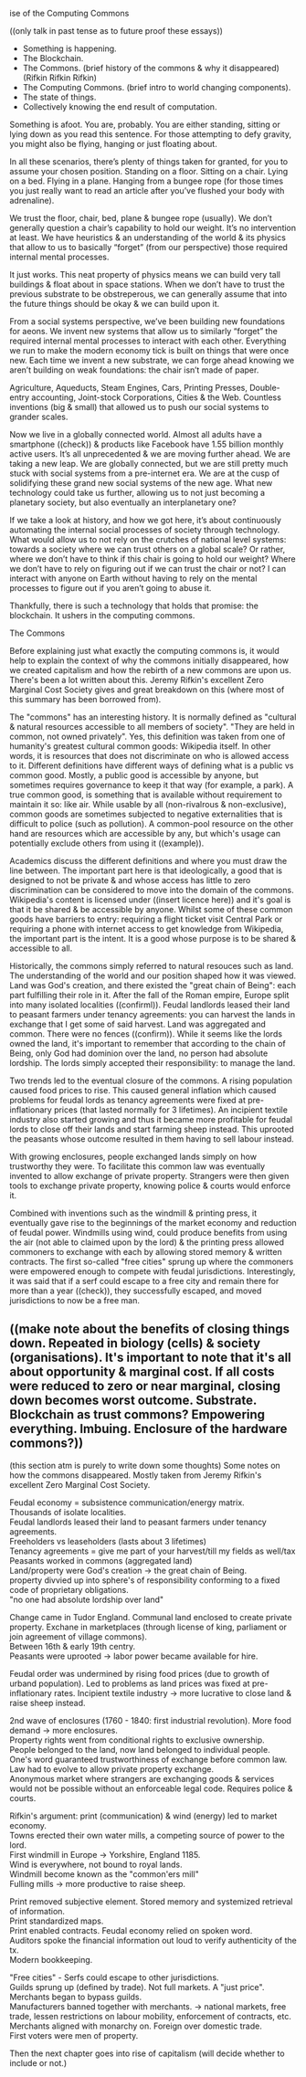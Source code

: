 ise of the Computing Commons

((only talk in past tense as to future proof these essays))

- Something is happening.
- The Blockchain.
- The Commons. (brief history of the commons & why it disappeared) (Rifkin Rifkin Rifkin)
- The Computing Commons. (brief intro to world changing components).
- The state of things.
- Collectively knowing the end result of computation.

Something is afoot. You are, probably. You are either standing, sitting or lying down as you read this sentence. For those attempting to defy gravity, you might also be flying, hanging or just floating about.

In all these scenarios, there’s plenty of things taken for granted, for you to assume your chosen position. Standing on a floor. Sitting on a chair. Lying on a bed. Flying in a plane. Hanging from a bungee rope (for those times you just really want to read an article after you’ve flushed your body with adrenaline).

We trust the floor, chair, bed, plane & bungee rope (usually). We don’t generally question a chair’s capability to hold our weight. It’s no intervention at least. We have heuristics & an understanding of the world & its physics that allow to us to basically “forget” (from our perspective) those required internal mental processes.

It just works. This neat property of physics means we can build very tall buildings & float about in space stations. When we don’t have to trust the previous substrate to be obstreperous, we can generally assume that into the future things should be okay & we can build upon it.

From a social systems perspective, we’ve been building new foundations for aeons. We invent new systems that allow us to similarly “forget” the required internal mental processes to interact with each other. Everything we run to make the modern economy tick is built on things that were once new. Each time we invent a new substrate, we can forge ahead knowing we aren’t building on weak foundations: the chair isn’t made of paper.

Agriculture, Aqueducts, Steam Engines, Cars, Printing Presses, Double-entry accounting, Joint-stock Corporations, Cities & the Web. Countless inventions (big & small) that allowed us to push our social systems to grander scales.

Now we live in a globally connected world. Almost all adults have a smartphone ((check)) & products like Facebook have 1.55 billion monthly active users. It’s all unprecedented & we are moving further ahead. We are taking a new leap. We are globally connected, but we are still pretty much stuck with social systems from a pre-internet era. We are at the cusp of solidifying these grand new social systems of the new age. What new technology could take us further, allowing us to not just becoming a planetary society, but also eventually an interplanetary one?

If we take a look at history, and how we got here, it’s about continuously automating the internal social processes of society through technology. What would allow us to not rely on the crutches of national level systems: towards a society where we can trust others on a global scale? Or rather, where we don’t have to think if this chair is going to hold our weight? Where we don’t have to rely on figuring out if we can trust the chair or not? I can interact with anyone on Earth without having to rely on the mental processes to figure out if you aren’t going to abuse it.

Thankfully, there is such a technology that holds that promise: the blockchain. It ushers in the computing commons.

The Commons

Before explaining just what exactly the computing commons is, it would help to explain the context of why the commons initially disappeared, how we created capitalism and how the rebirth of a new commons are upon us. There's been a lot written about this. Jeremy Rifkin's excellent Zero Marginal Cost Society gives and great breakdown on this (where most of this summary has been borrowed from).

The "commons" has an interesting history. It is normally defined as "cultural & natural resources accessible to all members of society". "They are held in common, not owned privately". Yes, this definition was taken from one of humanity's greatest cultural common goods: Wikipedia itself. In other words, it is resources that does not discriminate on who is allowed access to it. Different definitions have different ways of defining what is a public vs common good. Mostly, a public good is accessible by anyone, but sometimes requires governance to keep it that way (for example, a park). A true common good, is something that is available without requirement to maintain it so: like air. While usable by all (non-rivalrous & non-exclusive), common goods are sometimes subjected to negative externalities that is difficult to police (such as pollution). A common-pool resource on the other hand are resources which are accessible by any, but which's usage can potentially exclude others from using it ((example)).

Academics discuss the different definitions and where you must draw the line between. The important part here is that ideologically, a good that is designed to not be private & and whose access has little to zero discrimination can be considered to move into the domain of the commons. Wikipedia's content is licensed under ((insert licence here)) and it's goal is that it be shared & be accessible by anyone. Whilst some of these common goods have barriers to entry: requiring a flight ticket visit Central Park or requiring a phone with internet access to get knowledge from Wikipedia, the important part is the intent. It is a good whose purpose is to be shared & accessible to all.

Historically, the commons simply referred to natural resouces such as land. The understanding of the world and our position shaped how it was viewed. Land was God's creation, and there existed the "great chain of Being": each part fulfilling their role in it. After the fall of the Roman empire, Europe split into many isolated localities ((confirml)). Feudal landlords leased their land to peasant farmers under tenancy agreements: you can harvest the lands in exchange that I get some of said harvest. Land was aggregated and common. There were no fences ((confirm)). While it seems like the lords owned the land, it's important to remember that according to the chain of Being, only God had dominion over the land, no person had absolute lordship. The lords simply accepted their responsibility: to manage the land.

Two trends led to the eventual closure of the commons. A rising population caused food prices to rise. This caused general inflation which caused problems for feudal lords as tenancy agreements were fixed at pre-inflationary prices (that lasted normally for 3 lifetimes). An incipient textile industry also started growing and thus it became more profitable for feudal lords to close off their lands and start farming sheep instead. This uprooted the peasants whose outcome resulted in them having to sell labour instead.

With growing enclosures, people exchanged lands simply on how trustworthy they were. To facilitate this common law was eventually invented to allow exchange of private property. Strangers were then given tools to exchange private property, knowing police & courts would enforce it.

Combined with inventions such as the windmill & printing press, it eventually gave rise to the beginnings of the market economy and reduction of feudal power. Windmills using wind, could produce benefits from using the air (not able to claimed upon by the lord) & the printing press allowed commoners to exchange with each by allowing stored memory & written contracts. The first so-called "free cities" sprung up where the commoners were empowered enough to compete with feudal jurisdictions. Interestingly, it was said that if a serf could escape to a free city and remain there for more than a year ((check)), they successfully escaped, and moved jurisdictions to now be a free man.


((make note about the benefits of closing things down. Repeated in biology (cells) & society (organisations). It's important to note that it's all about opportunity & marginal cost. If all costs were reduced to zero or near marginal, closing down becomes worst outcome. Substrate. Blockchain as trust commons? Empowering everything. Imbuing. Enclosure of the hardware commons?))
---
(this section atm is purely to write down some thoughts)
Some notes on how the commons disappeared. Mostly taken from Jeremy Rifkin's excellent Zero Marginal Cost Society.

Feudal economy = subsistence communication/energy matrix.  
Thousands of isolate localities.  
Feudal landlords leased their land to peasant farmers under tenancy agreements.  
Freeholders vs leaseholders (lasts about 3 lifetimes)  
Tenancy agreements = give me part of your harvest/till my fields as well/tax  
Peasants worked in commons (aggregated land)  
Land/property were God's creation -> the great chain of Being.  
property divvied up into sphere's of responsibility conforming to a fixed code of proprietary obligations.  
"no one had absolute lordship over land"  

Change came in Tudor England. Communal land enclosed to create private property. Exchane in marketplaces (through license of king, parliament or join agreement of village commons).  
Between 16th & early 19th centry.  
Peasants were uprooted -> labor power became available for hire.  

Feudal order was undermined by rising food prices (due to growth of urband population). Led to problems as land prices was fixed at pre-inflationary rates. Incipient textile industry -> more lucrative to close land & raise sheep instead.  

2nd wave of enclosures (1760 - 1840: first industrial revolution). More food demand -> more enclosures.  
Property rights went from conditional rights to exclusive ownership.  
People belonged to the land, now land belonged to individual people.  
One's word guaranteed trustworthiness of exchange before common law. Law had to evolve to allow private property exchange.  
Anonymous market where strangers are exchanging goods & services would not be possible without an enforceable legal code.
Requires police & courts.  

Rifkin's argument: print (communication) & wind (energy) led to market economy.  
Towns erected their own water mills, a competing source of power to the lord.  
First windmill in Europe -> Yorkshire, England 1185.  
Wind is everywhere, not bound to royal lands.  
Windmill become known as the "common'ers mill"  
Fulling mills -> more productive to raise sheep.  

Print removed subjective element. Stored memory and systemized retrieval of information.  
Print standardized maps.  
Print enabled contracts. Feudal economy relied on spoken word.  
Auditors spoke the financial information out loud to verify authenticity of the tx.  
Modern bookkeeping.  

"Free cities" - Serfs could escape to other jurisdictions.  
Guilds sprung up (defined by trade). Not full markets. A "just price".  
Merchants began to bypass guilds.  
Manufacturers banned together with merchants. -> national markets, free trade, lessen restrictions on labour mobility, enforcement of contracts, etc.  
Merchants aligned with monarchy on. Foreign over domestic trade.  
First voters were men of property.  

Then the next chapter goes into rise of capitalism (will decide whether to include or not.)  
